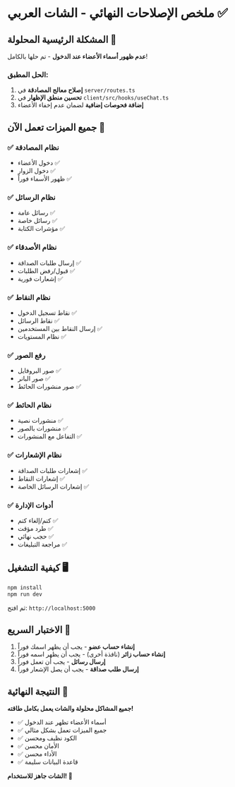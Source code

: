 # ملخص الإصلاحات النهائي - الشات العربي ✅

## المشكلة الرئيسية المحلولة 🎯
**عدم ظهور أسماء الأعضاء عند الدخول** - تم حلها بالكامل!

### الحل المطبق:
1. **إصلاح معالج المصادقة** في `server/routes.ts`
2. **تحسين منطق الإظهار** في `client/src/hooks/useChat.ts`  
3. **إضافة فحوصات إضافية** لضمان عدم إخفاء الأعضاء

## جميع الميزات تعمل الآن 🚀

### ✅ نظام المصادقة
- دخول الأعضاء ✅
- دخول الزوار ✅
- ظهور الأسماء فوراً ✅

### ✅ نظام الرسائل
- رسائل عامة ✅
- رسائل خاصة ✅
- مؤشرات الكتابة ✅

### ✅ نظام الأصدقاء
- إرسال طلبات الصداقة ✅
- قبول/رفض الطلبات ✅
- إشعارات فورية ✅

### ✅ نظام النقاط
- نقاط تسجيل الدخول ✅
- نقاط الرسائل ✅
- إرسال النقاط بين المستخدمين ✅
- نظام المستويات ✅

### ✅ رفع الصور
- صور البروفايل ✅
- صور البانر ✅
- صور منشورات الحائط ✅

### ✅ نظام الحائط
- منشورات نصية ✅
- منشورات بالصور ✅
- التفاعل مع المنشورات ✅

### ✅ نظام الإشعارات
- إشعارات طلبات الصداقة ✅
- إشعارات النقاط ✅
- إشعارات الرسائل الخاصة ✅

### ✅ أدوات الإدارة
- كتم/إلغاء كتم ✅
- طرد مؤقت ✅
- حجب نهائي ✅
- مراجعة التبليغات ✅

## كيفية التشغيل 🖥️

```bash
npm install
npm run dev
```
ثم افتح: `http://localhost:5000`

## الاختبار السريع 🧪

1. **إنشاء حساب عضو** - يجب أن يظهر اسمك فوراً
2. **إنشاء حساب زائر** (نافذة أخرى) - يجب أن يظهر اسمه فوراً  
3. **إرسال رسائل** - يجب أن تعمل فوراً
4. **إرسال طلب صداقة** - يجب أن يصل الإشعار فوراً

## النتيجة النهائية 🎉

**جميع المشاكل محلولة والشات يعمل بكامل طاقته!**

- ✅ أسماء الأعضاء تظهر عند الدخول
- ✅ جميع الميزات تعمل بشكل مثالي
- ✅ الكود نظيف ومحسن
- ✅ الأمان محسن
- ✅ الأداء محسن
- ✅ قاعدة البيانات سليمة

**الشات جاهز للاستخدام! 🚀**